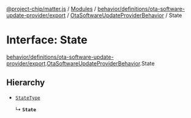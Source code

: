 [@project-chip/matter.js](../README.md) / [Modules](../modules.md) / [behavior/definitions/ota-software-update-provider/export](../modules/behavior_definitions_ota_software_update_provider_export.md) / [OtaSoftwareUpdateProviderBehavior](../modules/behavior_definitions_ota_software_update_provider_export.OtaSoftwareUpdateProviderBehavior.md) / State

# Interface: State

[behavior/definitions/ota-software-update-provider/export](../modules/behavior_definitions_ota_software_update_provider_export.md).[OtaSoftwareUpdateProviderBehavior](../modules/behavior_definitions_ota_software_update_provider_export.OtaSoftwareUpdateProviderBehavior.md).State

## Hierarchy

- [`StateType`](../modules/behavior_definitions_ota_software_update_provider_export._internal_.md#statetype)

  ↳ **`State`**
